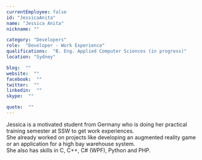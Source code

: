 ```yaml
---
currentEmployee: false
id: "JessicaAnita"
name: "Jessica Anita"
nickname: ""

category: "Developers"
role:  "Developer - Work Experience"
qualifications:  "B. Eng. Applied Computer Sciences (in progress)"
location: "Sydney"

blog:  ""
website:  ""
facebook:  ""
twitter:  ""
linkedin:  ""
skype:  ""

quote:  ""
---
```


Jessica is a motivated student from Germany who is doing her practical training semester at SSW to get work experiences.  
She already worked on projects like developing an augmented reality game or an application for a high bay warehouse system.  
She also has skills in C, C++, C# (WPF), Python and PHP.  